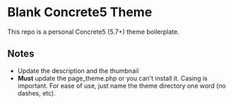 # Blank Concrete5 Theme

This repo is a personal Concrete5 (5.7+) theme boilerplate.

## Notes

* Update the description and the thumbnail
* **Must** update the page_theme.php or you can't install it. Casing is important. For ease of use, just name the theme directory one word (no dashes, etc).
